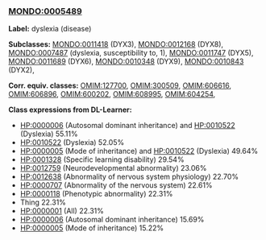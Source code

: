 
### [MONDO:0005489](http://purl.obolibrary.org/obo/MONDO_0005489)
**Label:** dyslexia (disease)

**Subclasses:** [MONDO:0011418](http://purl.obolibrary.org/obo/MONDO_0011418) (DYX3), [MONDO:0012168](http://purl.obolibrary.org/obo/MONDO_0012168) (DYX8), [MONDO:0007487](http://purl.obolibrary.org/obo/MONDO_0007487) (dyslexia, susceptibility to, 1), [MONDO:0011747](http://purl.obolibrary.org/obo/MONDO_0011747) (DYX5), [MONDO:0011689](http://purl.obolibrary.org/obo/MONDO_0011689) (DYX6), [MONDO:0010348](http://purl.obolibrary.org/obo/MONDO_0010348) (DYX9), [MONDO:0010843](http://purl.obolibrary.org/obo/MONDO_0010843) (DYX2), 

**Corr. equiv. classes:** [OMIM:127700](http://purl.obolibrary.org/obo/OMIM_127700), [OMIM:300509](http://purl.obolibrary.org/obo/OMIM_300509), [OMIM:606616](http://purl.obolibrary.org/obo/OMIM_606616), [OMIM:606896](http://purl.obolibrary.org/obo/OMIM_606896), [OMIM:600202](http://purl.obolibrary.org/obo/OMIM_600202), [OMIM:608995](http://purl.obolibrary.org/obo/OMIM_608995), [OMIM:604254](http://purl.obolibrary.org/obo/OMIM_604254), 

**Class expressions from DL-Learner:**

- [HP:0000006](http://purl.obolibrary.org/obo/HP_0000006) (Autosomal dominant inheritance) and [HP:0010522](http://purl.obolibrary.org/obo/HP_0010522) (Dyslexia) 55.11%
- [HP:0010522](http://purl.obolibrary.org/obo/HP_0010522) (Dyslexia) 52.05%
- [HP:0000005](http://purl.obolibrary.org/obo/HP_0000005) (Mode of inheritance) and [HP:0010522](http://purl.obolibrary.org/obo/HP_0010522) (Dyslexia) 49.64%
- [HP:0001328](http://purl.obolibrary.org/obo/HP_0001328) (Specific learning disability) 29.54%
- [HP:0012759](http://purl.obolibrary.org/obo/HP_0012759) (Neurodevelopmental abnormality) 23.06%
- [HP:0012638](http://purl.obolibrary.org/obo/HP_0012638) (Abnormality of nervous system physiology) 22.70%
- [HP:0000707](http://purl.obolibrary.org/obo/HP_0000707) (Abnormality of the nervous system) 22.61%
- [HP:0000118](http://purl.obolibrary.org/obo/HP_0000118) (Phenotypic abnormality) 22.31%
- Thing 22.31%
- [HP:0000001](http://purl.obolibrary.org/obo/HP_0000001) (All) 22.31%
- [HP:0000006](http://purl.obolibrary.org/obo/HP_0000006) (Autosomal dominant inheritance) 15.69%
- [HP:0000005](http://purl.obolibrary.org/obo/HP_0000005) (Mode of inheritance) 15.22%


